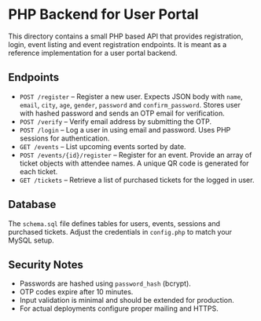 # PHP Backend for User Portal

This directory contains a small PHP based API that provides registration,
login, event listing and event registration endpoints. It is meant as a
reference implementation for a user portal backend.

## Endpoints

- `POST /register` – Register a new user. Expects JSON body with
  `name`, `email`, `city`, `age`, `gender`, `password` and
  `confirm_password`. Stores user with hashed password and sends an OTP
  email for verification.
- `POST /verify` – Verify email address by submitting the OTP.
- `POST /login` – Log a user in using email and password. Uses PHP
  sessions for authentication.
- `GET /events` – List upcoming events sorted by date.
- `POST /events/{id}/register` – Register for an event. Provide an array
  of ticket objects with attendee names. A unique QR code is generated
  for each ticket.
- `GET /tickets` – Retrieve a list of purchased tickets for the logged in
  user.

## Database

The `schema.sql` file defines tables for users, events, sessions and
purchased tickets. Adjust the credentials in `config.php` to match your
MySQL setup.

## Security Notes

- Passwords are hashed using `password_hash` (bcrypt).
- OTP codes expire after 10 minutes.
- Input validation is minimal and should be extended for production.
- For actual deployments configure proper mailing and HTTPS.
